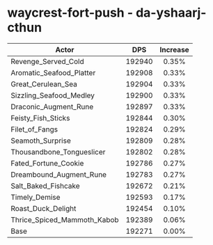 # waycrest-fort-push - da-yshaarj-cthun
| Actor | DPS | Increase |
|---|:---:|:---:|
|Revenge_Served_Cold|192940|0.35%|
|Aromatic_Seafood_Platter|192908|0.33%|
|Great_Cerulean_Sea|192904|0.33%|
|Sizzling_Seafood_Medley|192900|0.33%|
|Draconic_Augment_Rune|192897|0.33%|
|Feisty_Fish_Sticks|192844|0.30%|
|Filet_of_Fangs|192824|0.29%|
|Seamoth_Surprise|192809|0.28%|
|Thousandbone_Tongueslicer|192802|0.28%|
|Fated_Fortune_Cookie|192786|0.27%|
|Dreambound_Augment_Rune|192783|0.27%|
|Salt_Baked_Fishcake|192672|0.21%|
|Timely_Demise|192593|0.17%|
|Roast_Duck_Delight|192454|0.10%|
|Thrice_Spiced_Mammoth_Kabob|192389|0.06%|
|Base|192271|0.00%|
